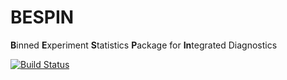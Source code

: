 # BESPIN

**B**inned **E**xperiment **S**tatistics **P**ackage for **In**tegrated Diagnostics

[![Build Status](https://app.travis-ci.com/JCSDA-internal/bespin.svg?token=Vu1Csdj6JEdxNw6xXKz8&branch=develop)](https://app.travis-ci.com/JCSDA-internal/bespin)
